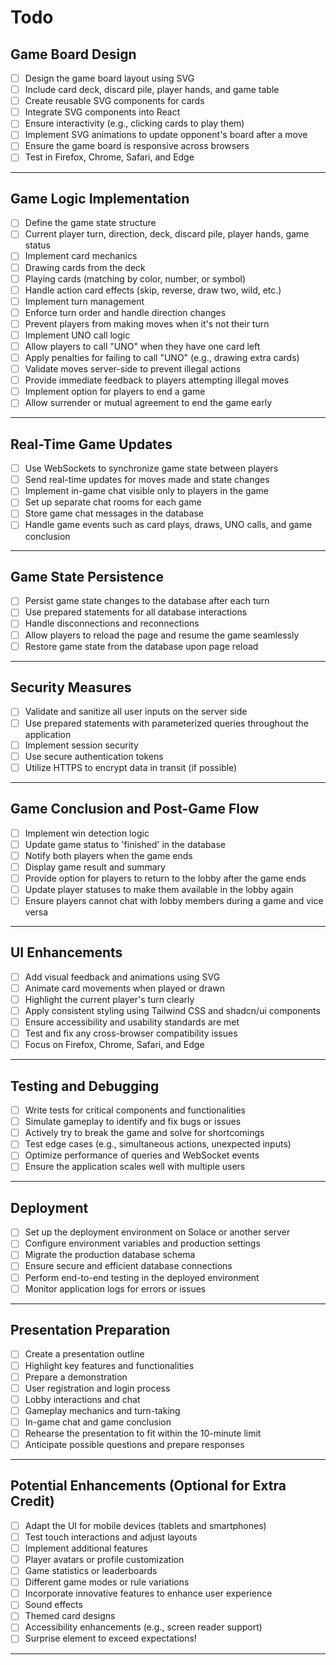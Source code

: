 # Todo

## **Game Board Design**

- [ ] Design the game board layout using SVG
- [ ] Include card deck, discard pile, player hands, and game table
- [ ] Create reusable SVG components for cards
- [ ] Integrate SVG components into React
- [ ] Ensure interactivity (e.g., clicking cards to play them)
- [ ] Implement SVG animations to update opponent's board after a move
- [ ] Ensure the game board is responsive across browsers
- [ ] Test in Firefox, Chrome, Safari, and Edge

---

## **Game Logic Implementation**

- [ ] Define the game state structure
- [ ] Current player turn, direction, deck, discard pile, player hands, game status
- [ ] Implement card mechanics
- [ ] Drawing cards from the deck
- [ ] Playing cards (matching by color, number, or symbol)
- [ ] Handle action card effects (skip, reverse, draw two, wild, etc.)
- [ ] Implement turn management
- [ ] Enforce turn order and handle direction changes
- [ ] Prevent players from making moves when it's not their turn
- [ ] Implement UNO call logic
- [ ] Allow players to call "UNO" when they have one card left
- [ ] Apply penalties for failing to call "UNO" (e.g., drawing extra cards)
- [ ] Validate moves server-side to prevent illegal actions
- [ ] Provide immediate feedback to players attempting illegal moves
- [ ] Implement option for players to end a game
- [ ] Allow surrender or mutual agreement to end the game early

---

## **Real-Time Game Updates**

- [ ] Use WebSockets to synchronize game state between players
- [ ] Send real-time updates for moves made and state changes
- [ ] Implement in-game chat visible only to players in the game
- [ ] Set up separate chat rooms for each game
- [ ] Store game chat messages in the database
- [ ] Handle game events such as card plays, draws, UNO calls, and game conclusion

---

## **Game State Persistence**

- [ ] Persist game state changes to the database after each turn
- [ ] Use prepared statements for all database interactions
- [ ] Handle disconnections and reconnections
- [ ] Allow players to reload the page and resume the game seamlessly
- [ ] Restore game state from the database upon page reload

---

## **Security Measures**

- [ ] Validate and sanitize all user inputs on the server side
- [ ] Use prepared statements with parameterized queries throughout the application
- [ ] Implement session security
- [ ] Use secure authentication tokens
- [ ] Utilize HTTPS to encrypt data in transit (if possible)

---

## **Game Conclusion and Post-Game Flow**

- [ ] Implement win detection logic
- [ ] Update game status to 'finished' in the database
- [ ] Notify both players when the game ends
- [ ] Display game result and summary
- [ ] Provide option for players to return to the lobby after the game ends
- [ ] Update player statuses to make them available in the lobby again
- [ ] Ensure players cannot chat with lobby members during a game and vice versa

---

## **UI Enhancements**

- [ ] Add visual feedback and animations using SVG
- [ ] Animate card movements when played or drawn
- [ ] Highlight the current player's turn clearly
- [ ] Apply consistent styling using Tailwind CSS and shadcn/ui components
- [ ] Ensure accessibility and usability standards are met
- [ ] Test and fix any cross-browser compatibility issues
- [ ] Focus on Firefox, Chrome, Safari, and Edge

---

## **Testing and Debugging**

- [ ] Write tests for critical components and functionalities
- [ ] Simulate gameplay to identify and fix bugs or issues
- [ ] Actively try to break the game and solve for shortcomings
- [ ] Test edge cases (e.g., simultaneous actions, unexpected inputs)
- [ ] Optimize performance of queries and WebSocket events
- [ ] Ensure the application scales well with multiple users

---

## **Deployment**

- [ ] Set up the deployment environment on Solace or another server
- [ ] Configure environment variables and production settings
- [ ] Migrate the production database schema
- [ ] Ensure secure and efficient database connections
- [ ] Perform end-to-end testing in the deployed environment
- [ ] Monitor application logs for errors or issues

---

## **Presentation Preparation**

- [ ] Create a presentation outline
- [ ] Highlight key features and functionalities
- [ ] Prepare a demonstration
- [ ] User registration and login process
- [ ] Lobby interactions and chat
- [ ] Gameplay mechanics and turn-taking
- [ ] In-game chat and game conclusion
- [ ] Rehearse the presentation to fit within the 10-minute limit
- [ ] Anticipate possible questions and prepare responses

---

## **Potential Enhancements (Optional for Extra Credit)**

- [ ] Adapt the UI for mobile devices (tablets and smartphones)
- [ ] Test touch interactions and adjust layouts
- [ ] Implement additional features
- [ ] Player avatars or profile customization
- [ ] Game statistics or leaderboards
- [ ] Different game modes or rule variations
- [ ] Incorporate innovative features to enhance user experience
- [ ] Sound effects
- [ ] Themed card designs
- [ ] Accessibility enhancements (e.g., screen reader support)
- [ ] Surprise element to exceed expectations!

---

